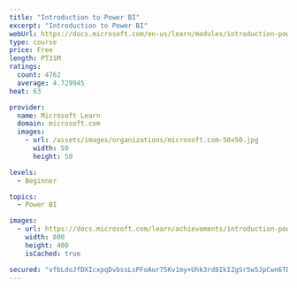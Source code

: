 ```yaml
---
title: "Introduction to Power BI"
excerpt: "Introduction to Power BI"
webUrl: https://docs.microsoft.com/en-us/learn/modules/introduction-power-bi/
type: course
price: Free
length: PT31M
ratings:
  count: 4762
  average: 4.729945
heat: 63

provider:
  name: Microsoft Learn
  domain: microsoft.com
  images:
    - url: /assets/images/organizations/microsoft.com-50x50.jpg
      width: 50
      height: 50

levels:
  - Beginner

topics:
  - Power BI

images:
  - url: https://docs.microsoft.com/learn/achievements/introduction-power-bi-social.png
    width: 800
    height: 400
    isCached: true

secured: "vfbLdoJfDXIcxpqDvbssLsPFoAur75Kv1my+Uhk3rd8IkIZgSr5w5JpCwn6TDQpFso+soLfLK6xgPD6lnMElJ3+pAFPhdMtZpTRnYXrnEAjDyo9Q7LgvofuknNpWwTC+/ISt0HPgACIsYjR2nPH3z1dtddSHKS+pHrTW3NIy9b0oIy8EhyWGcGwsEBBQGpXnUQeHObWWINQMQXWVVN2jf3My+Ywv8FcvsVMSHVyztBtkcxQ+GPDnhKyrjiVLN2hkupsiquuV9m+lE9GvBNlBGVS/srxtrT1dQt8QTmkUDNYe52H9178yTnjBejH1nfIeG33+Y9npRJM+jzFT+qctCDcxH36TpPQb7iGAx4PUBBqTHtKAdYK8YMEmGDlDkkIaOQJbmnYrZmoRDr8VYeNTgWJXpD2TWfB1R7Ob3hYIu/0=;cJI2v/fKjhNSRZu5x7EZSg=="
---
```


